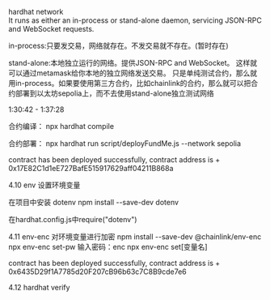 hardhat network  
It runs as either an in-process or stand-alone daemon, servicing JSON-RPC and WebSocket requests.

in-process:只要发交易，网络就存在。不发交易就不存在。(暂时存在)

stand-alone:本地独立运行的网络。提供JSON-RPC and WebSocket。
这样就可以通过metamask给你本地的独立网络发送交易。
只是单纯测试合约，那么就用in-process。如果要使用第三方合约，比如chainlink的合约，那么就可以把合约部署到以太坊sepolia上，而不去使用stand-alone独立测试网络


1:30:42 - 1:37:28

合约编译：
npx hardhat compile

合约部署：
npx hardhat run script/deployFundMe.js --network sepolia


contract has been deployed successfully, contract address is + 0x17E82C1d1eE727BafE515917629aff04211B868a


4.10 env
设置环境变量

在项目中安装 dotenv
npm install --save-dev dotenv

在hardhat.config.js中require("dotenv")


4.11 env-enc
对环境变量进行加密
npm install --save-dev @chainlink/env-enc
npx env-enc set-pw   输入密码：enc
npx env-enc set[变量名]

contract has been deployed successfully, contract address is + 0x6435D29f1A7785d20F207cB96b63c7C8B9cde7e6


4.12 hardhat verify